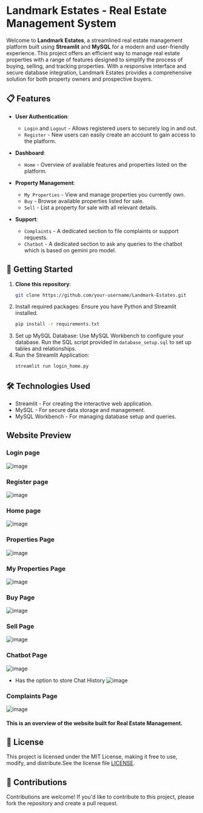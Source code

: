 

# Landmark Estates - Real Estate Management System

Welcome to **Landmark Estates**, a streamlined real estate management platform built using **Streamlit** and **MySQL** for a modern and user-friendly experience. This project offers an efficient way to manage real estate properties with a range of features designed to simplify the process of buying, selling, and tracking properties. With a responsive interface and secure database integration, Landmark Estates provides a comprehensive solution for both property owners and prospective buyers.

## 📋 Features

- **User Authentication**: 
  - `Login` and `Logout` - Allows registered users to securely log in and out.
  - `Register` - New users can easily create an account to gain access to the platform.
  
- **Dashboard**:
  - `Home` - Overview of available features and properties listed on the platform.

- **Property Management**:
  - `My Properties` - View and manage properties you currently own.
  - `Buy` - Browse available properties listed for sale.
  - `Sell` - List a property for sale with all relevant details.

- **Support**:
  - `Complaints` - A dedicated section to file complaints or support requests.
  - `Chatbot` - A dedicated section to ask any queries to the chatbot which is based on gemini pro model.

## 🚀 Getting Started

1. **Clone this repository**:
   ```bash
   git clone https://github.com/your-username/Landmark-Estates.git

2. Install required packages: Ensure you have Python and Streamlit installed.
   ```bash
   pip install -r requirements.txt
3. Set up MySQL Database:
    Use MySQL Workbench to configure your database.
   Run the SQL script provided in `database_setup.sql` to set up tables and relationships.
4. Run the Streamlit Application:
    ```bash
    streamlit run login_home.py

## 🛠️ Technologies Used
- Streamlit - For creating the interactive web application.
- MySQL - For secure data storage and management.
- MySQL Workbench - For managing database setup and queries.

## Website Preview

### Login page
![image](https://github.com/user-attachments/assets/f6efd341-b6ca-46a1-b815-72f237ef0c7a)

### Register page
![image](https://github.com/user-attachments/assets/329e9d9c-b36b-494b-84b6-7c835e308416)

### Home page
![image](https://github.com/user-attachments/assets/9e31fd77-d11c-4cf0-aced-7254ca39f10e)

### Properties Page
![image](https://github.com/user-attachments/assets/d81cf473-df1c-452d-83bb-d6e5a74336bc)

### My Properties Page
![image](https://github.com/user-attachments/assets/70e4b982-45a4-471c-b44e-b9b04f6036f2)

### Buy Page
![image](https://github.com/user-attachments/assets/af5eae3c-ac23-4a7a-a0a1-c7d8222ae43f)

### Sell Page
![image](https://github.com/user-attachments/assets/38ccd54b-8f19-4f35-a058-e05e496d1352)

### Chatbot Page
![image](https://github.com/user-attachments/assets/bc751b20-b7cc-4036-9252-ff106e14bdbb)

- Has the option to store Chat History
![image](https://github.com/user-attachments/assets/e94599fc-0edf-4551-a36e-ae1491e28e80)

### Complaints Page
![image](https://github.com/user-attachments/assets/bade074f-ef92-4f5c-8023-4e97ed470911)

#### This is an overview of the website built for Real Estate Management.


## 📝 License
This project is licensed under the MIT License, making it free to use, modify, and distribute.See the license file [LICENSE](LICENSE).

## 🤝 Contributions
Contributions are welcome! If you'd like to contribute to this project, please fork the repository and create a pull request.
